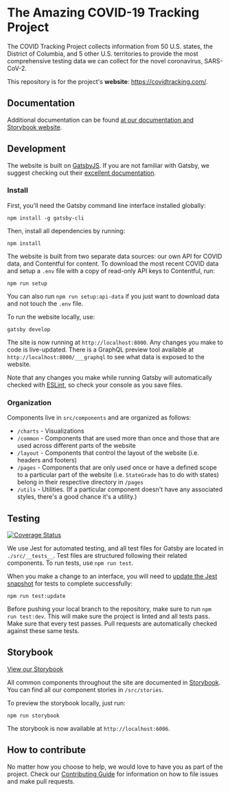 # The Amazing COVID-19 Tracking Project

The COVID Tracking Project collects information from 50 U.S. states, the District of Columbia, and 5 other U.S. territories to provide the most comprehensive testing data we can collect for the novel coronavirus, SARS-CoV-2.

This repository is for the project's **website**: https://covidtracking.com/.

## Documentation

Additional documentation can be found [at our documentation and Storybook website](https://covid19tracking.github.io/website-docs).

## Development

The website is built on [GatsbyJS](https://www.gatsbyjs.org/). If you are not familiar with Gatsby, we suggest checking out their [excellent documentation](hhttps://www.gatsbyjs.org/docs).

### Install

First, you'll need the Gatsby command line interface installed globally:

```shell
npm install -g gatsby-cli
```

Then, install all dependencies by running:

```shell
npm install
```

The website is built from two separate data sources: our own API for COVID data, and Contentful for content. To download the most recent COVID data and setup a `.env` file with a copy of read-only API keys to Contentful, run:

```shell
npm run setup
```

You can also run `npm run setup:api-data` if you just want to download data and not touch the `.env` file.

To run the website locally, use:

```shell
gatsby develop
```

The site is now running at `http://localhost:8000`. Any changes you make to code is live-updated. There is a GraphQL preview tool available at `http://localhost:8000/___graphql` to see what data is exposed to the website.

Note that any changes you make while running Gatsby will automatically checked with [ESLint](https://eslint.org/), so check your console as you save files.

### Organization

Components live in `src/components` and are organized as follows:

- `/charts` - Visualizations
- `/common` - Components that are used more than once and those that are used across different parts of the website
- `/layout` - Components that control the layout of the website (i.e. headers and footers)
- `/pages` - Components that are only used once or have a defined scope to a particular part of the website (i.e. `StateGrade` has to do with states) belong in their respective directory in `/pages`
- `/utils` - Utilities. (If a particular component doesn't have any associated styles, there's a good chance it's a utility.)

## Testing

[![Coverage Status](https://coveralls.io/repos/github/COVID19Tracking/website/badge.svg?branch=master)](https://coveralls.io/github/COVID19Tracking/website?branch=master)

We use Jest for automated testing, and all test files for Gatsby are located in `./src/__tests__`. Test files are structured following their related components. To run tests, use `npm run test`.

When you make a change to an interface, you will need to [update the Jest snapshot](https://jestjs.io/docs/en/snapshot-testing) for tests to complete successfully:

```shell
npm run test:update
```

Before pushing your local branch to the repository, make sure to run `npm run test:dev`. This will make sure the project is linted and all tests pass. Make sure that every test passes. Pull requests are automatically checked against these same tests.

## Storybook

[View our Storybook](https://covid19tracking.github.io/website-docs)

All common components throughout the site are documented in [Storybook](https://storybook.js.org/). You can find all our component stories in `/src/stories`.

To preview the storybook locally, just run:

```shell
npm run storybook
```

The storybook is now available at `http://localhost:6006`.

## How to contribute

No matter how you choose to help, we would love to have you as part of the project. Check our [Contributing Guide](https://github.com/COVID19Tracking/website/blob/master/CONTRIBUTING.md) for information on how to file issues and make pull requests.

